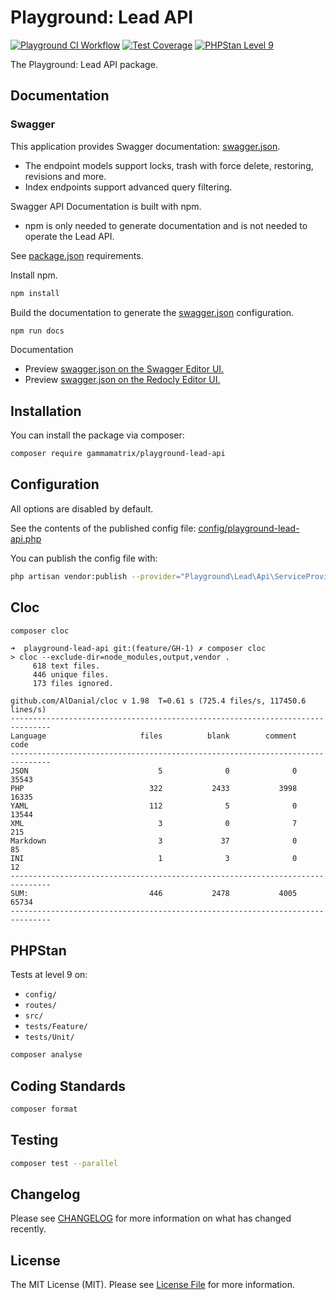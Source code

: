 # Playground: Lead API

[![Playground CI Workflow](https://github.com/gammamatrix/playground-lead-api/actions/workflows/ci.yml/badge.svg?branch=develop)](https://raw.githubusercontent.com/gammamatrix/playground-lead-api/testing/develop/testdox.txt)
[![Test Coverage](https://raw.githubusercontent.com/gammamatrix/playground-lead-api/testing/develop/coverage.svg)](tests)
[![PHPStan Level 9](https://img.shields.io/badge/PHPStan-level%209-brightgreen)](.github/workflows/ci.yml#L120)

The Playground: Lead API package.

## Documentation

### Swagger

This application provides Swagger documentation: [swagger.json](swagger.json).
- The endpoint models support locks, trash with force delete, restoring, revisions and more.
- Index endpoints support advanced query filtering.

Swagger API Documentation is built with npm.
- npm is only needed to generate documentation and is not needed to operate the Lead API.

See [package.json](package.json) requirements.

Install npm.

```sh
npm install
```

Build the documentation to generate the [swagger.json](swagger.json) configuration.

```sh
npm run docs
```

Documentation
- Preview [swagger.json on the Swagger Editor UI.](https://editor.swagger.io/?url=https://raw.githubusercontent.com/gammamatrix/playground-lead-api/develop/swagger.json)
- Preview [swagger.json on the Redocly Editor UI.](https://redocly.github.io/redoc/?url=https://raw.githubusercontent.com/gammamatrix/playground-lead-api/develop/swagger.json)

## Installation

You can install the package via composer:

```bash
composer require gammamatrix/playground-lead-api
```

## Configuration

All options are disabled by default.

See the contents of the published config file: [config/playground-lead-api.php](config/playground-lead-api.php)

You can publish the config file with:
```bash
php artisan vendor:publish --provider="Playground\Lead\Api\ServiceProvider" --tag="playground-config"
```

## Cloc

```sh
composer cloc
```

```
➜  playground-lead-api git:(feature/GH-1) ✗ composer cloc
> cloc --exclude-dir=node_modules,output,vendor .
     618 text files.
     446 unique files.
     173 files ignored.

github.com/AlDanial/cloc v 1.98  T=0.61 s (725.4 files/s, 117450.6 lines/s)
-------------------------------------------------------------------------------
Language                     files          blank        comment           code
-------------------------------------------------------------------------------
JSON                             5              0              0          35543
PHP                            322           2433           3998          16335
YAML                           112              5              0          13544
XML                              3              0              7            215
Markdown                         3             37              0             85
INI                              1              3              0             12
-------------------------------------------------------------------------------
SUM:                           446           2478           4005          65734
-------------------------------------------------------------------------------
```

## PHPStan

Tests at level 9 on:
- `config/`
- `routes/`
- `src/`
- `tests/Feature/`
- `tests/Unit/`

```sh
composer analyse
```

## Coding Standards

```sh
composer format
```

## Testing

```sh
composer test --parallel
```

## Changelog

Please see [CHANGELOG](CHANGELOG.md) for more information on what has changed recently.

## License

The MIT License (MIT). Please see [License File](LICENSE.md) for more information.
